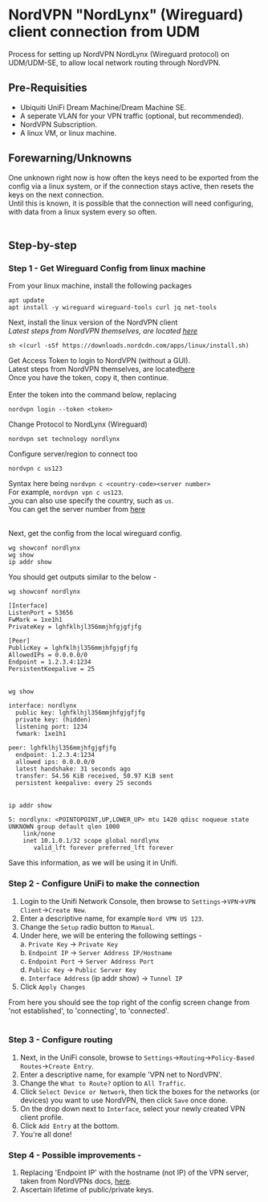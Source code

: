 # NordVPN "NordLynx" (Wireguard) client connection from UDM
Process for setting up NordVPN NordLynx (Wireguard protocol) on UDM/UDM-SE, to allow local network routing through NordVPN.

## Pre-Requisities
* Ubiquiti UniFi Dream Machine/Dream Machine SE.
* A seperate VLAN for your VPN traffic (optional, but recommended).
* NordVPN Subscription.
* A linux VM, or linux machine.

## Forewarning/Unknowns
One unknown right now is how often the keys need to be exported from the config via a linux system, or if the connection stays active, then resets the keys on the next connection.  
Until this is known, it is possible that the connection will need configuring, with data from a linux system every so often.  
&nbsp;  

## Step-by-step
### Step 1 - Get Wireguard Config from linux machine
From your linux machine, install the following packages    
```
apt update
apt install -y wireguard wireguard-tools curl jq net-tools
```
Next, install the linux version of the NordVPN client  
_Latest steps from NordVPN themselves, are located [here](https://support.nordvpn.com/hc/en-us/articles/20196094470929-Installing-NordVPN-on-Linux-distributions)_  
```
sh <(curl -sSf https://downloads.nordcdn.com/apps/linux/install.sh)
```
Get Access Token to login to NordVPN (without a GUI).  
Latest steps from NordVPN themselves, are located[here](https://support.nordvpn.com/hc/en-us/articles/20226600447633-How-to-log-in-to-NordVPN-on-Linux-devices-without-a-GUI)  
Once you have the token, copy it, then continue.  
&nbsp;  
Enter the token into the command below, replacing <token>  
```
nordvpn login --token <token>
```
Change Protocol to NordLynx (Wireguard)  
```
nordvpn set technology nordlynx
```
Configure server/region to connect too  
```
nordvpn c us123
```
Syntax here being `nordvpn c <country-code><server number>`  
For example, `nordvpn vpn c us123`.  
_you can also use specify the country, such as `us`.  
You can get the server number from [here](https://nordvpn.com/servers/tools/)  
&nbsp;  

Next, get the config from the local wireguard config.  
```
wg showconf nordlynx
wg show
ip addr show
```
You should get outputs similar to the below - 

`wg showconf nordlynx`  
```
[Interface]
ListenPort = 53656
FwMark = 1xe1h1
PrivateKey = lghfklhjl356mmjhfgjgfjfg

[Peer]
PublicKey = lghfklhjl356mmjhfgjgfjfg
AllowedIPs = 0.0.0.0/0
Endpoint = 1.2.3.4:1234
PersistentKeepalive = 25
```
&nbsp;  
`wg show`  
```
interface: nordlynx
  public key: lghfklhjl356mmjhfgjgfjfg
  private key: (hidden)
  listening port: 1234
  fwmark: 1xe1h1

peer: lghfklhjl356mmjhfgjgfjfg
  endpoint: 1.2.3.4:1234
  allowed ips: 0.0.0.0/0
  latest handshake: 31 seconds ago
  transfer: 54.56 KiB received, 50.97 KiB sent
  persistent keepalive: every 25 seconds
```
&nbsp;  
`ip addr show`  
```
5: nordlynx: <POINTOPOINT,UP,LOWER_UP> mtu 1420 qdisc noqueue state UNKNOWN group default qlen 1000
    link/none 
    inet 10.1.0.1/32 scope global nordlynx
       valid_lft forever preferred_lft forever
```
Save this information, as we will be using it in Unifi.


### Step 2 - Configure UniFi to make the connection
1. Login to the Unifi Network Console, then browse to `Settings`->`VPN`->`VPN Client`->`Create New`. 
2. Enter a descriptive name, for example `Nord VPN US 123`.
3. Change the `Setup` radio button to `Manual`.
4. Under here, we will be entering the following settings -  
  a. `Private Key` -> `Private Key`  
  b. `Endpoint IP` -> `Server Address IP/Hostname`  
  c. `Endpoint Port` -> `Server Address Port`  
  d. `Public Key` -> `Public Server Key`  
  e. `Interface Address` (ip addr show) -> `Tunnel IP`  
5. Click `Apply Changes`  

From here you should see the top right of the config screen change from 'not established', to 'connecting', to 'connected'.  
&nbsp;   

### Step 3 - Configure routing
1. Next, in the UniFi console, browse to `Settings`->`Routing`->`Policy-Based Routes`->`Create Entry`.  
2. Enter a descriptive name, for example 'VPN net to NordVPN'.  
3. Change the `What to Route?` option to `All Traffic`.  
4. Click `Select Device or Network`, then tick the boxes for the networks (or devices) you want to use NordVPN, then click `Save` once done.  
5. On the drop down next to `Interface`, select your newly created VPN client profile.  
6. Click `Add Entry` at the bottom.  
7. You're all done!  

### Step 4 - Possible improvements - 
1. Replacing 'Endpoint IP' with the hostname (not IP) of the VPN server, taken from NordVPNs docs, [here](https://nordvpn.com/servers/tools/).  
2. Ascertain lifetime of public/private keys.  

